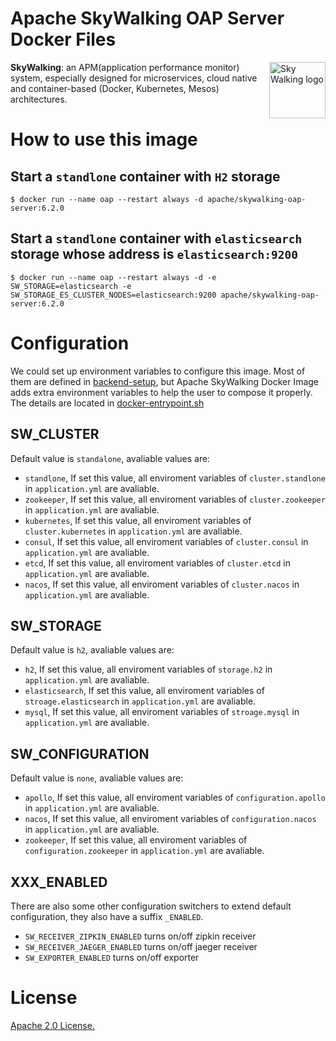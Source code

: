# Apache SkyWalking OAP Server Docker Files

<img src="http://skywalking.apache.org/assets/logo.svg" alt="Sky Walking logo" height="90px" align="right" />

**SkyWalking**: an APM(application performance monitor) system, especially designed for 
microservices, cloud native and container-based (Docker, Kubernetes, Mesos) architectures.

# How to use this image

## Start a `standlone` container with `H2` storage

```
$ docker run --name oap --restart always -d apache/skywalking-oap-server:6.2.0
```

## Start a `standlone` container with `elasticsearch` storage whose address is `elasticsearch:9200`

```
$ docker run --name oap --restart always -d -e SW_STORAGE=elasticsearch -e SW_STORAGE_ES_CLUSTER_NODES=elasticsearch:9200 apache/skywalking-oap-server:6.2.0
```

# Configuration

We could set up environment variables to configure this image. Most of them are defined in [backend-setup](https://github.com/apache/skywalking/blob/v6.2.0/docs/en/setup/backend/backend-setup.md), but Apache SkyWalking Docker Image adds extra environment variables to help the user to compose it properly. The details are located in [docker-entrypoint.sh](docker-entrypoint.sh)

## SW_CLUSTER
Default value is `standalone`, avaliable values are:

 - `standlone`, If set this value, all enviroment variables of `cluster.standlone` in `application.yml` are avaliable.
 - `zookeeper`, If set this value, all enviroment variables of `cluster.zookeeper` in `application.yml` are avaliable.
 - `kubernetes`, If set this value, all enviroment variables of `cluster.kubernetes` in `application.yml` are avaliable.
 - `consul`, If set this value, all enviroment variables of `cluster.consul` in `application.yml` are avaliable.
 - `etcd`, If set this value, all enviroment variables of `cluster.etcd` in `application.yml` are avaliable.
 - `nacos`, If set this value, all enviroment variables of `cluster.nacos` in `application.yml` are avaliable.
 
## SW_STORAGE
Default value is `h2`, avaliable values are:

 - `h2`, If set this value, all enviroment variables of `storage.h2` in `application.yml` are avaliable.
 - `elasticsearch`, If set this value, all enviroment variables of `stroage.elasticsearch` in `application.yml` are avaliable.
 - `mysql`, If set this value, all enviroment variables of `stroage.mysql` in `application.yml` are avaliable.

 ## SW_CONFIGURATION
Default value is `none`, avaliable values are:

 - `apollo`, If set this value, all enviroment variables of `configuration.apollo` in `application.yml` are avaliable.
 - `nacos`, If set this value, all enviroment variables of `configuration.nacos` in `application.yml` are avaliable.
 - `zookeeper`, If set this value, all enviroment variables of `configuration.zookeeper` in `application.yml` are avaliable.
 
## XXX_ENABLED

There are also some other configuration switchers to extend default configuration, they also have a suffix `_ENABLED`.

 - `SW_RECEIVER_ZIPKIN_ENABLED` turns on/off zipkin receiver
 - `SW_RECEIVER_JAEGER_ENABLED` turns on/off jaeger receiver
 - `SW_EXPORTER_ENABLED`  turns on/off exporter

# License
[Apache 2.0 License.](/LICENSE)
